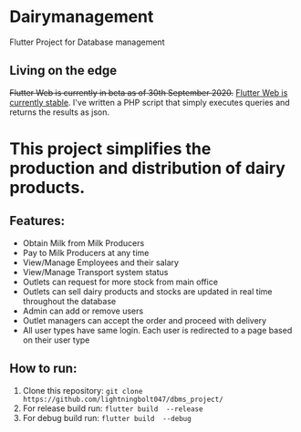 # Dairymanagement

Flutter Project for Database management


## Living on the edge
<p> <del>Flutter Web is currently in beta as of 30th September 2020.</del> <ins>Flutter Web is currently stable</ins>. I've written a PHP script that simply executes queries and returns the results as json.</p>

# This project simplifies the production and distribution of dairy products.
## Features:
<ul>
    <li>Obtain Milk from Milk Producers</li>
    <li>Pay to Milk Producers at any time</li>
    <li>View/Manage Employees and their salary</li>
    <li>View/Manage Transport system status</li>
    <li>Outlets can request for more stock from main office</li>
    <li>Outlets can sell dairy products and stocks are updated in real time throughout the database</li>
    <li>Admin can add or remove users</li>
    <li>Outlet managers can accept the order and proceed with delivery</li>
    <li>All user types have same login. Each user is redirected to a page based on their user type</li>
</ul>

## How to run:
<ol>
    <li>Clone this repository: <code>git clone https://github.com/lightningbolt047/dbms_project/</code></li>
    <li>For release build run: <code>flutter build <desired_package> --release</code></li>
    <li>For debug build run: <code>flutter build <desired_package> --debug</code></li>
</ol>